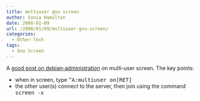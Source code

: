```yaml
---
title: multiuser gnu screen
author: Sonia Hamilton
date: 2008-01-09
url: /2008/01/09/multiuser-gnu-screen/
categories:
  - Other-Tech
tags:
  - Gnu Screen
---
```

A [good post on debian-administration][1] on multi-user screen. The key points:

<!--more-->

  * when in screen, type <tt>^A:multiuser on[RET]</tt>
  * the other user(s) connect to the server, then join using the command <tt>screen -x</tt>

 [1]: http://www.debian-administration.org/articles/572
